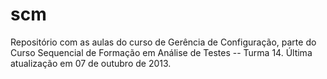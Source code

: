 scm
===

Repositório com as aulas do curso de Gerência de Configuração, parte do Curso Sequencial de Formação em Análise de Testes -- Turma 14. Última atualização em 07 de outubro de 2013.

